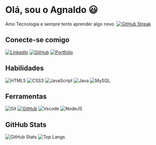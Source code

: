 # Olá, sou o Agnaldo 😃
Amo Tecnologia e sempre tento aprender algo novo.
[![GitHub Streak](https://streak-stats.demolab.com/?user=AgnaldoJr0&theme=bear&background=000&border=30A3DC&dates=FFF&card_width=1000)](https://git.io/streak-stats)
## Conecte-se comigo
[![LinkedIn](https://img.shields.io/badge/LinkedIn-0077B5?style=for-the-badge&logo=linkedin&logoColor=white)](https://www.linkedin.com/in/agnaldo-leal-107124263/)
[![GitHub](https://img.shields.io/badge/GitHub-100000?style=for-the-badge&logo=github&logoColor=white)](https://github.com/AgnaldoJr0)
[![Portfolio](https://img.shields.io/badge/Portfolio-FF5722?style=for-the-badge&logo=todoist&logoColor=white)](https://agnaldojr0.github.io/js-developer-portfolio-main/)
## Habilidades
![HTML5](https://img.shields.io/badge/HTML5-E34F26?style=for-the-badge&logo=html5&logoColor=white)
![CSS3](https://img.shields.io/badge/CSS3-1572B6?style=for-the-badge&logo=css3&logoColor=white)
![JavaScript](https://img.shields.io/badge/JavaScript-F7DF1E?style=for-the-badge&logo=javascript&logoColor=black)
![Java](https://img.shields.io/badge/java-%23ED8B00.svg?style=for-the-badge&logo=openjdk&logoColor=white)
![MySQL](https://img.shields.io/badge/MySQL-00000F?style=for-the-badge&logo=mysql&logoColor=white)
## Ferramentas
![Git](https://img.shields.io/badge/GIT-E44C30?style=for-the-badge&logo=git&logoColor=white)
[![GitHub](https://img.shields.io/badge/GitHub-000?style=for-the-badge&logo=github&logoColor=30A3DC)](https://docs.github.com/)
![Vscode](https://img.shields.io/badge/Vscode-007ACC?style=for-the-badge&logo=visual-studio-code&logoColor=white)
![NodeJS](https://img.shields.io/badge/node.js-6DA55F?style=for-the-badge&logo=node.js&logoColor=white)
## GitHub Stats
![GitHub Stats](https://github-readme-stats.vercel.app/api?username=AgnaldoJr0&theme=transparent&bg_color=000&border_color=30A3DC&show_icons=true&icon_color=30A3DC&title_color=E94D5F&text_color=FFF&card_width=500)
![Top Langs](https://github-readme-stats-git-masterrstaa-rickstaa.vercel.app/api/top-langs/?username=AgnaldoJr0&layout=compact&bg_color=000&border_color=30A3DC&title_color=E94D5F&text_color=FFF&card_width=500)
